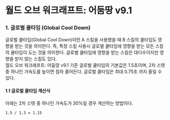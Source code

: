 월드 오브 워크래프트: 어둠땅 v9.1 
====

### 1. 글로벌 쿨타임 (Global Cool Down)
글로벌 쿨타임(Global Cool Down)이란 A 스킬을 사용했을 때 B 스킬의 쿨타임도 영향을 받는 것을 의미한다. 즉, 특정 스킬 사용시 글로벌 쿨타임에 영향을 받는 모든 스킬의 쿨타임이 도는 것을 의미한다.
글로벌 쿨타임에 영향을 받는 스킬은 대다수이지만 영향을 받지 않는 스킬도 있다.  
월드 오브 워크래프트: 어둠땅 v9.1 기준 글로벌 쿨타임의 기본값은 1.5초이며, 2차 스텟 중 하나인 가속도를 높이면 점차 줄어든다. 글로벌 쿨타임은 최대 0.75초 까지 줄일 수 있다.

#### 1.1 글로벌 쿨타임 계산식
아래는 2차 스텟 중 하나인 가속도가 30%일 경우 계산하는 방법이다.
```shell
1.5 / 1.3 = 1.15
```
